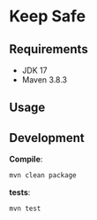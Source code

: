 # Keep Safe

## Requirements

- JDK 17
- Maven 3.8.3

## Usage

## Development

**Compile**:

```sh
mvn clean package
```

**tests**:

```sh
mvn test
```

